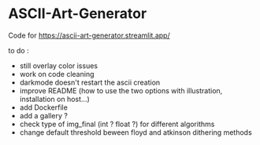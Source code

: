 # ASCII-Art-Generator

Code for https://ascii-art-generator.streamlit.app/

to do :
- still overlay color issues
- work on code cleaning
- darkmode doesn't restart the ascii creation
- improve README (how to use the two options with illustration, installation on host...)
- add Dockerfile
- add a gallery ?
- check type of img_final (int ? float ?) for different algorithms
- change default threshold beween floyd and atkinson dithering methods